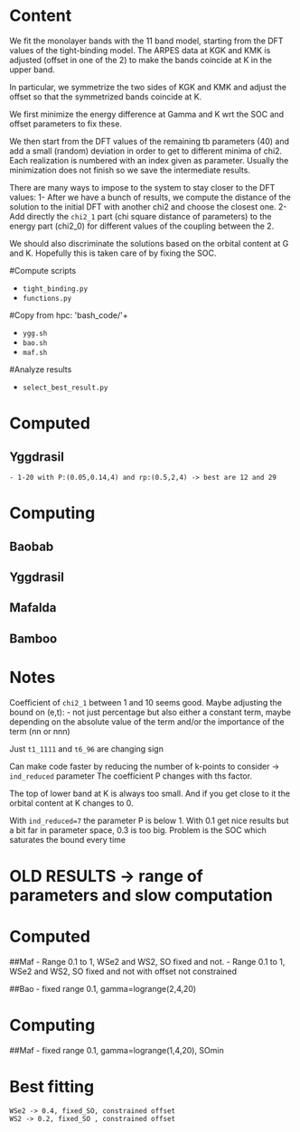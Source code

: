 # Content
We fit the monolayer bands with the 11 band model, starting from the DFT values of the tight-binding model. 
The ARPES data at KGK and KMK is adjusted (offset in one of the 2) to make the bands coincide at K in the upper band.

In particular, we symmetrize the two sides of KGK and KMK and adjust the offset so that the symmetrized bands coincide at K.

We first minimize the energy difference at Gamma and K wrt the SOC and offset parameters to fix these.

We then start from the DFT values of the remaining tb parameters (40) and add a small (random) deviation in order to get to different minima of chi2. 
Each realization is numbered with an index given as parameter. Usually the minimization does not finish so we save the intermediate results.

There are many ways to impose to the system to stay closer to the DFT values:
    1- After we have a bunch of results, we compute the distance of the solution to the initial DFT with another chi2
    and choose the closest one. 
    2- Add directly the `chi2_1` part (chi square distance of parameters) to the energy part (chi2_0) for different values of the coupling between the 2.

We should also discriminate the solutions based on the orbital content at G and K. Hopefully this is taken care of by fixing the SOC.

#Compute scripts
- `tight_binding.py`
- `functions.py`

#Copy from hpc: 'bash_code/'+
- `ygg.sh`
- `bao.sh`
- `maf.sh`

#Analyze results
- `select_best_result.py`


# Computed
## Yggdrasil
    - 1-20 with P:(0.05,0.14,4) and rp:(0.5,2,4) -> best are 12 and 29

# Computing
## Baobab
## Yggdrasil
## Mafalda
## Bamboo



# Notes
Coefficient of `chi2_1` between 1 and 10 seems good. 
Maybe adjusting the bound on (e,t):
    - not just percentage but also either a constant term, maybe depending on 
      the absolute value of the term and/or the importance of the term (nn or nnn)

Just `t1_1111` and `t6_96` are changing sign

Can make code faster by reducing the number of k-points to consider -> `ind_reduced` parameter
The coefficient P changes with ths factor.

The top of lower band at K is always too small. And if you get close to it the orbital content at K changes to 0.

With `ind_reduced=7` the parameter P is below 1. 
With 0.1 get nice results but a bit far in parameter space, 0.3 is too big.
Problem is the SOC which saturates the bound every time














# OLD RESULTS -> range of parameters and slow computation
# Computed
##Maf
    - Range 0.1 to 1, WSe2 and WS2, SO fixed and not.
    - Range 0.1 to 1, WSe2 and WS2, SO fixed and not with offset not constrained

##Bao
    - fixed range 0.1, gamma=logrange(2,4,20)
# Computing
##Maf
    - fixed range 0.1, gamma=logrange(1,4,20), SOmin


# Best fitting
    WSe2 -> 0.4, fixed_SO, constrained offset
    WS2 -> 0.2, fixed_SO , constrained offset
